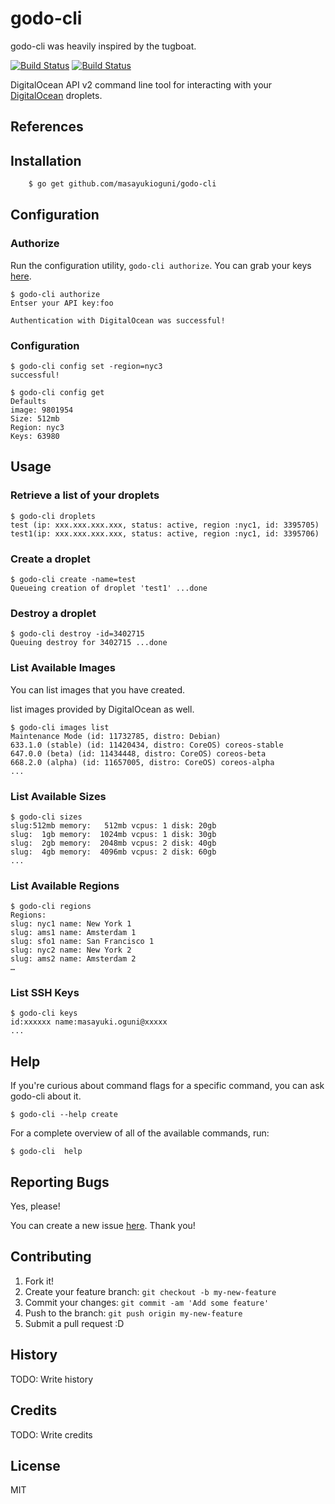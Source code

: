 


# godo-cli

godo-cli was heavily inspired by the tugboat.

[![Build Status](https://drone.io/github.com/masayukioguni/godo-cli/status.png)](https://drone.io/github.com/masayukioguni/godo-cli/latest)
[![Build Status](https://travis-ci.org/masayukioguni/godo-cli.svg?branch=master)](https://travis-ci.org/masayukioguni/godo-cli)

DigitalOcean API v2 command line tool for interacting with your [DigitalOcean](https://www.digitalocean.com/) droplets.

## References


## Installation
```bash
    $ go get github.com/masayukioguni/godo-cli
```

## Configuration

### Authorize
Run the configuration utility, `godo-cli authorize`. You can grab your keys
[here](https://cloud.digitalocean.com/settings/applications).

    $ godo-cli authorize
    Entser your API key:foo
    
    Authentication with DigitalOcean was successful!

### Configuration

    $ godo-cli config set -region=nyc3
    successful!

    $ godo-cli config get 
    Defaults
    image: 9801954
    Size: 512mb
    Region: nyc3
    Keys: 63980


## Usage


### Retrieve a list of your droplets

    $ godo-cli droplets
    test (ip: xxx.xxx.xxx.xxx, status: active, region :nyc1, id: 3395705)
    test1(ip: xxx.xxx.xxx.xxx, status: active, region :nyc1, id: 3395706)

### Create a droplet

    $ godo-cli create -name=test 
    Queueing creation of droplet 'test1' ...done

### Destroy a droplet

    $ godo-cli destroy -id=3402715
    Queuing destroy for 3402715 ...done

### List Available Images

You can list images that you have created.

list images provided by DigitalOcean as well.

    $ godo-cli images list
    Maintenance Mode (id: 11732785, distro: Debian) 
    633.1.0 (stable) (id: 11420434, distro: CoreOS) coreos-stable
    647.0.0 (beta) (id: 11434448, distro: CoreOS) coreos-beta
    668.2.0 (alpha) (id: 11657005, distro: CoreOS) coreos-alpha
    ...

   
### List Available Sizes

    $ godo-cli sizes
    slug:512mb memory:   512mb vcpus: 1 disk: 20gb
    slug:  1gb memory:  1024mb vcpus: 1 disk: 30gb
    slug:  2gb memory:  2048mb vcpus: 2 disk: 40gb
    slug:  4gb memory:  4096mb vcpus: 2 disk: 60gb
    ...

### List Available Regions

    $ godo-cli regions
    Regions:
    slug: nyc1 name: New York 1
    slug: ams1 name: Amsterdam 1
    slug: sfo1 name: San Francisco 1
    slug: nyc2 name: New York 2
    slug: ams2 name: Amsterdam 2
    …

### List SSH Keys

    $ godo-cli keys
    id:xxxxxx name:masayuki.oguni@xxxxx
    ...

## Help

If you're curious about command flags for a specific command, you can
ask godo-cli about it.

    $ godo-cli --help create

For a complete overview of all of the available commands, run:

    $ godo-cli  help

## Reporting Bugs

Yes, please!

You can create a new issue [here](https://github.com/masayukioguni/go-tugboat/issues/new). Thank you!

## Contributing

1. Fork it!
2. Create your feature branch: `git checkout -b my-new-feature`
3. Commit your changes: `git commit -am 'Add some feature'`
4. Push to the branch: `git push origin my-new-feature`
5. Submit a pull request :D

## History

TODO: Write history

## Credits

TODO: Write credits

## License
MIT
